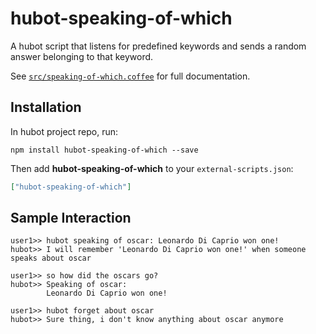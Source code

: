 # hubot-speaking-of-which

A hubot script that listens for predefined keywords and sends a random answer belonging to that keyword.

See [`src/speaking-of-which.coffee`](src/speaking-of-which.coffee) for full documentation.

## Installation

In hubot project repo, run:

`npm install hubot-speaking-of-which --save`

Then add **hubot-speaking-of-which** to your `external-scripts.json`:

```json
["hubot-speaking-of-which"]
```

## Sample Interaction

```
user1>> hubot speaking of oscar: Leonardo Di Caprio won one!
hubot>> I will remember 'Leonardo Di Caprio won one!' when someone speaks about oscar

user1>> so how did the oscars go?
hubot>> Speaking of oscar:
        Leonardo Di Caprio won one!

user1>> hubot forget about oscar
hubot>> Sure thing, i don't know anything about oscar anymore
```
